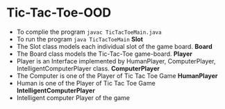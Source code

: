 # Tic-Tac-Toe-OOD
- To complie the program ```javac TicTacToeMain.java```
- To run the program ```java TicTacToeMain```
**Slot**
- The Slot class models each individual slot of the game board.
**Board**
- The Board class models the Tic-Tac-Toe game-board.
**Player**
- Player is an Interface implemented by HumanPlayer, ComputerPlayer, IntelligentComputerPlayer class.
**ComputerPlayer**
- The Computer is one of the Player of Tic Tac Toe Game
**HumanPlayer**
- Human is one of the Player of Tic Tac Toe Game
**IntelligentComputerPlayer**
- Intelligent computer Player of the game

